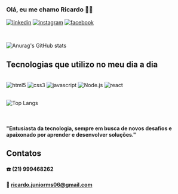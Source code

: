 ### Olá, eu me chamo Ricardo 🖐🏽           

[![linkedin](https://img.shields.io/badge/LinkedIn-0077B5?style=for-the-badge&logo=linkedin&logoColor=white)](https://www.linkedin.com/in/ricardo-martins-b0811b315/)
[![instagram](https://img.shields.io/badge/Instagram-E4405F?style=for-the-badge&logo=instagram&logoColor=white)](https://www.linkedin.com/in/ricardo-martins-b0811b315/)
[![facebook](https://img.shields.io/badge/Facebook-1877F2?style=for-the-badge&logo=facebook&logoColor=white)](https://www.linkedin.com/in/ricardo-martins-b0811b315/)

<br/>

![Anurag's GitHub stats](https://github-readme-stats.vercel.app/api?username=ricardo-msj&show_icons=true&theme=dracula)

## Tecnologias que utilizo no meu dia a dia

<div style='inline_block'><br/>
    <img alt = "html5" src="https://img.shields.io/badge/HTML5-E34F26?style=for-the-badge&logo=html5&logoColor=white" />
    <img alt = "css3" src="https://img.shields.io/badge/CSS3-1572B6?style=for-the-badge&logo=css3&logoColor=white" />
    <img alt = "javascript" src="https://img.shields.io/badge/JavaScript-F7DF1E?style=for-the-badge&logo=javascript&logoColor=black" />
    <img alt = "Node.js" src="https://img.shields.io/badge/Node.js-43853D?style=for-the-badge&logo=node.js&logoColor=white" />
    <img alt = "react" src="https://img.shields.io/badge/React-20232A?style=for-the-badge&logo=react&logoColor=61DAFB" />
</div>

<br/>

![Top Langs](https://github-readme-stats.vercel.app/api/top-langs/?username=ricardo-msj&hide_progress=true&theme=dracula)

<br/>

#### "Entusiasta da tecnologia, sempre em busca de novos desafios e apaixonado por aprender e desenvolver soluções."

## Contatos

#### ☎️ (21) 999468262
#### 📧 ricardo.juniorms06@gmail.com
